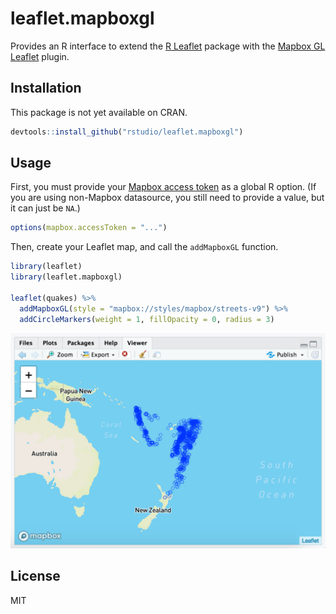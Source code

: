 # leaflet.mapboxgl

Provides an R interface to extend the [R Leaflet](https://rstudio.github.io/leaflet/) package with the [Mapbox GL Leaflet](https://github.com/mapbox/mapbox-gl-leaflet) plugin.

## Installation

This package is not yet available on CRAN.

```r
devtools::install_github("rstudio/leaflet.mapboxgl")
```

## Usage

First, you must provide your [Mapbox access token](https://docs.mapbox.com/help/how-mapbox-works/access-tokens/#creating-and-managing-access-tokens) as a global R option. (If you are using non-Mapbox datasource, you still need to provide a value, but it can just be `NA`.)

```r
options(mapbox.accessToken = "...")
```

Then, create your Leaflet map, and call the `addMapboxGL` function.

```r
library(leaflet)
library(leaflet.mapboxgl)

leaflet(quakes) %>%
  addMapboxGL(style = "mapbox://styles/mapbox/streets-v9") %>%
  addCircleMarkers(weight = 1, fillOpacity = 0, radius = 3)
```

![Screenshot of map](sshot.png)

## License

MIT
